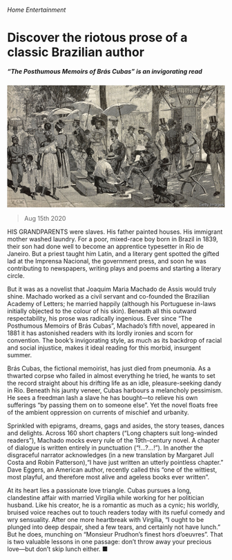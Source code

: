 ###### Home Entertainment

# Discover the riotous prose of a classic Brazilian author 

##### “The Posthumous Memoirs of Brás Cubas” is an invigorating read 

![image](images/20200815_BKP011_0.jpg) 

> Aug 15th 2020 

HIS GRANDPARENTS were slaves. His father painted houses. His immigrant mother washed laundry. For a poor, mixed-race boy born in Brazil in 1839, their son had done well to become an apprentice typesetter in Rio de Janeiro. But a priest taught him Latin, and a literary gent spotted the gifted lad at the Imprensa Nacional, the government press, and soon he was contributing to newspapers, writing plays and poems and starting a literary circle.

But it was as a novelist that Joaquim Maria Machado de Assis would truly shine. Machado worked as a civil servant and co-founded the Brazilian Academy of Letters; he married happily (although his Portuguese in-laws initially objected to the colour of his skin). Beneath all this outward respectability, his prose was radically ingenious. Ever since “The Posthumous Memoirs of Brás Cubas”, Machado’s fifth novel, appeared in 1881 it has astonished readers with its lordly ironies and scorn for convention. The book’s invigorating style, as much as its backdrop of racial and social injustice, makes it ideal reading for this morbid, insurgent summer.


Brás Cubas, the fictional memoirist, has just died from pneumonia. As a thwarted corpse who failed in almost everything he tried, he wants to set the record straight about his drifting life as an idle, pleasure-seeking dandy in Rio. Beneath his jaunty veneer, Cubas harbours a melancholy pessimism. He sees a freedman lash a slave he has bought—to relieve his own sufferings “by passing them on to someone else”. Yet the novel floats free of the ambient oppression on currents of mischief and urbanity.

Sprinkled with epigrams, dreams, gags and asides, the story teases, dances and delights. Across 160 short chapters (“Long chapters suit long-winded readers”), Machado mocks every rule of the 19th-century novel. A chapter of dialogue is written entirely in punctuation (“!…?…!”). In another the disgraceful narrator acknowledges (in a new translation by Margaret Jull Costa and Robin Patterson),“I have just written an utterly pointless chapter.” Dave Eggers, an American author, recently called this “one of the wittiest, most playful, and therefore most alive and ageless books ever written”.

At its heart lies a passionate love triangle. Cubas pursues a long, clandestine affair with married Virgília while working for her politician husband. Like his creator, he is a romantic as much as a cynic; his worldly, bruised voice reaches out to touch readers today with its rueful comedy and wry sensuality. After one more heartbreak with Virgília, “I ought to be plunged into deep despair, shed a few tears, and certainly not have lunch.” But he does, munching on “Monsieur Prudhon’s finest hors d’oeuvres”. That is two valuable lessons in one passage: don’t throw away your precious love—but don’t skip lunch either. ■

